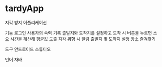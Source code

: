 # tardyApp
지각 방지 어플리케이션

기능
  로그인
  사용자의 속력 기록
  출발지와 도착지를 설정하고 도착 시 버튼을 누르면 소요 시간을 계산해 평균값 도출
  지각 위험 시 알림
  출발지 및 도착지 설정
  장소 즐겨찾기

도구
  안드로이드 스튜디오

언어
  자바
